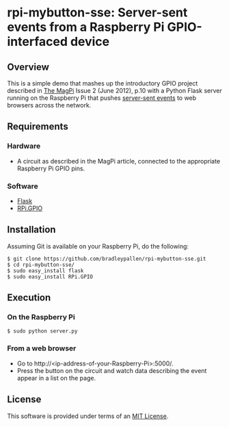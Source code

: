 # rpi-mybutton-sse: Server-sent events from a Raspberry Pi GPIO-interfaced device

## Overview

This is a simple demo that mashes up the introductory GPIO project
described in [The MagPi][1] Issue 2 (June 2012), p.10 with a Python
Flask server running on the Raspberry Pi that pushes [server-sent
events][2] to web browsers across the network.

## Requirements

### Hardware

* A circuit as described in the MagPi article, connected to the
  appropriate Raspberry Pi GPIO pins.

### Software

* [Flask][3]
* [RPi.GPIO][4]

## Installation

Assuming Git is available on your Raspberry Pi, do the following:

    $ git clone https://github.com/bradleypallen/rpi-mybutton-sse.git
    $ cd rpi-mybutton-sse/
    $ sudo easy_install flask
    $ sudo easy_install RPi.GPIO

## Execution

### On the Raspberry Pi

    $ sudo python server.py

### From a web browser

* Go to http://\<ip-address-of-your-Raspberry-Pi\>:5000/.
* Press the button on the circuit and watch data describing the event appear in a list on the page.
  
## License
This software is provided under terms of an [MIT License][5].

[1]: http://www.themagpi.com/
[2]: http://www.w3.org/TR/eventsource/
[3]: http://flask.pocoo.org/
[4]: http://pypi.python.org/pypi/RPi.GPIO
[5]: http://www.opensource.org/licenses/mit-license.php



